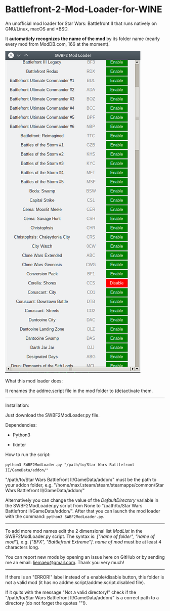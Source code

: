 # Battlefront-2-Mod-Loader-for-WINE
An unofficial mod loader for Star Wars: Battlefront II that runs natively on GNU/Linux, macOS and *BSD.

It **automaticly recognizes the name of the mod** by its folder name (nearly every mod from ModDB.com, 166 at the moment).

![Screenshot](https://raw.githubusercontent.com/Liemaeu/Battlefront-2-Mod-Loader-for-WINE/master/Screenshot.png)

What this mod loader does:

It renames the addme.script file in the mod folder to (de)activate them.

---

Installation:

Just download the SWBF2ModLoader.py file.

Dependencies:

- Python3

- tkinter

How to run the script:

`python3 SWBF2ModLoader.py "/path/to/Star Wars Battlefront II/GameData/addon/"`

"/path/to/Star Wars Battlefront II/GameData/addon/" must be the path to your addon folder, e.g. "/home/max/.steam/steam/steamapps/common/Star Wars Battlefront II/GameData/addon/"

Alternatively you can change the value of the *DefaultDirectory* variable in the SWBF2ModLoader.py script from None to "/path/to/Star Wars Battlefront II/GameData/addon/". After that you can launch the mod loader with the command: `python3 SWBF2ModLoader.py`.

---

To add more mod names edit the 2 dimensional list *ModList* in the SWBF2ModLoader.py script. The syntax is: *["name of folder", "name of mod"]*, e.g. *["BFX", "Battlefront Extreme"]*. *name of mod* must be at least 4 characters long.

You can report new mods by opening an issue here on GitHub or by sending me an email: liemaeu@gmail.com. Thank you very much!

---

If there is an "ERROR!" label instead of a enable/disable button, this folder is not a valid mod (it has no addme.script/addme.script.disabled file).

If it quits with the message "Not a valid directory!" check if the "/path/to/Star Wars Battlefront II/GameData/addon/" is a correct path to a directory (do not forget the quotes ""!).
